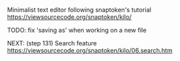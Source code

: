 Minimalist text editor following snaptoken's tutorial
https://viewsourcecode.org/snaptoken/kilo/

TODO: fix 'saving as' when working on a new file

NEXT:
(step 131) Search feature
https://viewsourcecode.org/snaptoken/kilo/06.search.htm

